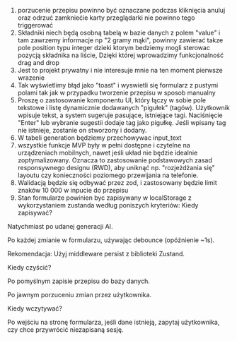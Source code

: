 1. porzucenie przepisu powinno być oznaczane podczas kliknięcia anuluj oraz odrzuć zamkniećie karty przeglądarki nie powinno tego triggerować
2. Składniki niech będą osobną tabelą w bazie danych z polem "value" i tam zawrzemy informacje np "2 gramy mąki", powinny zawierać takze pole position typu integer
   dzieki ktorym bedziemy mogli sterowac pozycją składnika na liście, Dzięki której wprowadzimy funkcjonalność drag and drop
3. Jest to projekt prywatny i nie interesuje mnie na ten moment pierwsze wrazenie
4. Tak wyświetlimy błąd jako "toast" i wyswietli się formularz z pustymi polami tak jak w przypadku tworzenie przepisu w sposob manualny
5. Proszę o zastosowanie komponentu UI, który łączy w sobie pole tekstowe i listę dynamicznie dodawanych "pigułek" (tagów). Użytkownik wpisuje tekst, a system sugeruje pasujące, istniejące tagi. Naciśnięcie "Enter" lub wybranie sugestii dodaje tag jako pigułkę. Jeśli wpisany tag nie istnieje, zostanie on stworzony i dodany.
6. W tabeli generation będziemy przechowywac input_text
7. wszystkie funkcje MVP były w pełni dostępne i czytelne na urządzeniach mobilnych, nawet jeśli układ nie będzie idealnie zoptymalizowany. Oznacza to zastosowanie podstawowych zasad responsywnego designu (RWD), aby uniknąć np. "rozjeżdżania się" layoutu czy konieczności poziomego przewijania na telefonie.
8. Walidacją będzie się odbywać przez zod, i zastosowany będzie limit znaków 10 000 w inpucie do przepisu
9. Stan formularze powinien byc zapisywany w localStorage z wykorzystaniem zustanda według poniszych kryteriów:
   Kiedy zapisywać?

Natychmiast po udanej generacji AI.

Po każdej zmianie w formularzu, używając debounce (opóźnienie ~1s).

Rekomendacja: Użyj middleware persist z biblioteki Zustand.

Kiedy czyścić?

Po pomyślnym zapisie przepisu do bazy danych.

Po jawnym porzuceniu zmian przez użytkownika.

Kiedy wczytywać?

Po wejściu na stronę formularza, jeśli dane istnieją, zapytaj użytkownika, czy chce przywrócić niezapisaną sesję.
